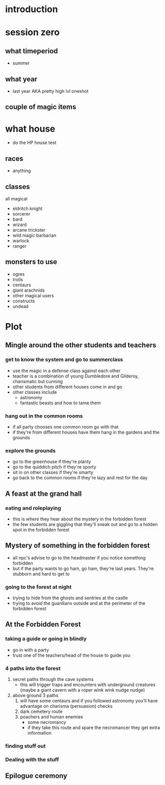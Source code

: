 # introduction
# session zero
## what timeperiod
- summer
## what year
- last year AKA pretty high lvl oneshot
## couple of magic items
# what house
- do the HP house test
## races
- anything
## classes
all magical
- eldritch knight
- sorcerer
- bard
- wizard
- arcane trickster
- wild magic barbarian
- warlock
- ranger
## monsters to use
- ogres
- trolls
- centaurs
- giant arachnids
- other magical users
- constructs
- undead
# Plot
## Mingle around the other students and teachers
### get to know the system and go to summerclass
- use the magic in a defense class against each other 
- teacher is a combination of young Dumbledore and Gilderoy, charismatic but cunning
- other students from different houses come in and go
- other classes include
	- astronomy
 	- fantastic beasts and how to tame them
### hang out in the common rooms
- if all party chooses one common room go with that
- if they're from different houses have them hang in the gardens and the grounds
### explore the grounds
- go to the greenhouse if they're planty
- go to the quiddich pitch if they're sporty
- sit in on other classes if they're smarty
- go back to the common rooms if they're lazy and rest for the day
## A feast at the grand hall
### eating and roleplaying
- this is where they hear about the mystery in the forbidden forest
- the few students are giggling that they'll sneak out and go to a hidden spot in the forbidden forest
## Mystery of something in the forbidden forest
- all npc's advise to go to the headmaster if you notice something forbidden
- but if the party wants to go ham, go ham, they're last years. They're stubborn and hard to get to
### going to the forest at night
- trying to hide from the ghosts and sentries at the castle
- trying to avoid the guardians outside and at the perimeter of the forbidden forest
## At the Forbidden Forest
### taking a guide or going in blindly
- go in with a party
- trust one of the teachers/head of the house to guide you
### 4 paths into the forest
1. secret paths through the cave systems
	- this will trigger traps and encounters with underground creatures (maybe a giant cavern with a roper wink wink nudge nudge)
2. above ground 3 paths
	1. will have some centaurs and if you followed astronomy you'll have advantage on charisma (persuasion) checks
	2. dark cemetery route
	3. poachers and human enemies
		- some necromancy
		- if they take this route and spare the necromancer they get extra information
### finding stuff out
### Dealing with the stuff
## Epilogue ceremony
